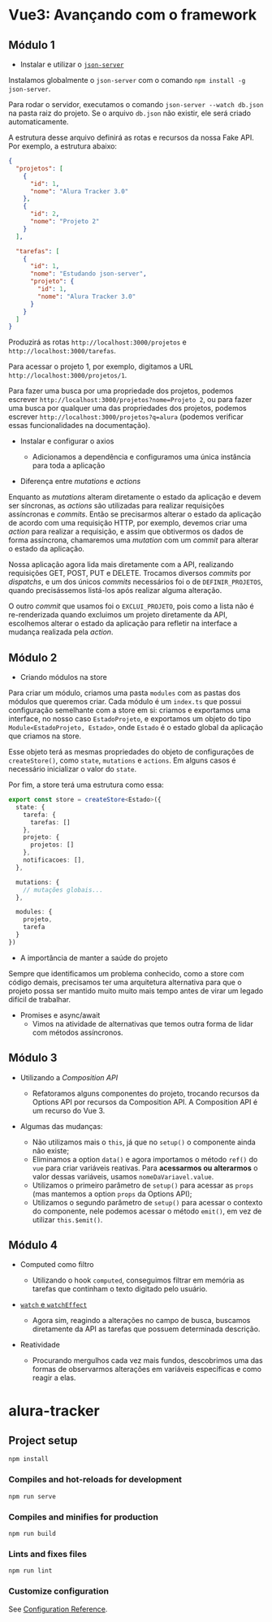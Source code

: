 # Vue3: Avançando com o framework

## Módulo 1

- Instalar e utilizar o [`json-server`](https://github.com/typicode/json-server)

Instalamos globalmente o `json-server` com o comando `npm install -g json-server`.
  
Para rodar o servidor, executamos o comando `json-server --watch db.json` na pasta raiz do projeto. Se o arquivo `db.json` não existir, ele será criado automaticamente.

A estrutura desse arquivo definirá as rotas e recursos da nossa Fake API. Por exemplo, a estrutura abaixo:

```json
{
  "projetos": [
    {
      "id": 1,
      "nome": "Alura Tracker 3.0"
    },
    {
      "id": 2,
      "nome": "Projeto 2"
    }
  ],

  "tarefas": [
    {
      "id": 1,
      "nome": "Estudando json-server",
      "projeto": {
        "id": 1,
        "nome": "Alura Tracker 3.0"
      }
    }
  ]
}
```

Produzirá as rotas `http://localhost:3000/projetos` e ` http://localhost:3000/tarefas`.

Para acessar o projeto 1, por exemplo, digitamos a URL `http://localhost:3000/projetos/1`.

Para fazer uma busca por uma propriedade dos projetos, podemos escrever `http://localhost:3000/projetos?nome=Projeto 2`, ou para fazer uma busca por qualquer uma das propriedades dos projetos, podemos escrever `http://localhost:3000/projetos?q=alura` (podemos verificar essas funcionalidades na documentação).

- Instalar e configurar o axios
  - Adicionamos a dependência e configuramos uma única instância para toda a aplicação

- Diferença entre *mutations* e *actions*

Enquanto as *mutations* alteram diretamente o estado da aplicação e devem ser síncronas, as *actions* são utilizadas para realizar requisições assíncronas e *commits*. Então se precisarmos alterar o estado da aplicação de acordo com uma requisição HTTP, por exemplo, devemos criar uma *action* para realizar a requisição, e assim que obtivermos os dados de forma assíncrona, chamaremos uma *mutation* com um *commit* para alterar o estado da aplicação.

Nossa aplicação agora lida mais diretamente com a API, realizando requisições GET, POST, PUT e DELETE. Trocamos diversos *commits* por *dispatchs*, e um dos únicos *commits* necessários foi o de `DEFINIR_PROJETOS`, quando precisássemos listá-los após realizar alguma alteração.

O outro *commit* que usamos foi o `EXCLUI_PROJETO`, pois como a lista não é re-renderizada quando excluimos um projeto diretamente da API, escolhemos alterar o estado da aplicação para refletir na interface a mudança realizada pela *action*.

## Módulo 2

- Criando módulos na store

Para criar um módulo, criamos uma pasta `modules` com as pastas dos módulos que queremos criar. Cada módulo é um `index.ts` que possui configuração semelhante com a store em si: criamos e exportamos uma interface, no nosso caso `EstadoProjeto`, e exportamos um objeto do tipo `Module<EstadoProjeto, Estado>`, onde `Estado` é o estado global da aplicação que criamos na store.

Esse objeto terá as mesmas propriedades do objeto de configurações de `createStore()`, como `state`, `mutations` e `actions`. Em alguns casos é necessário inicializar o valor do `state`.

Por fim, a store terá uma estrutura como essa:

```ts
export const store = createStore<Estado>({
  state: {
    tarefa: {
      tarefas: []
    },
    projeto: {
      projetos: []
    },
    notificacoes: [],
  },

  mutations: {
    // mutações globais...
  },

  modules: {
    projeto,
    tarefa
  }
})
```

- A importância de manter a saúde do projeto

Sempre que identificamos um problema conhecido, como a store com código demais, precisamos ter uma arquitetura alternativa para que o projeto possa ser mantido muito muito mais tempo antes de virar um legado difícil de trabalhar.

- Promises e async/await 
  - Vimos na atividade de alternativas que temos outra forma de lidar com métodos assíncronos.

## Módulo 3

- Utilizando a *Composition API*
  - Refatoramos alguns componentes do projeto, trocando recursos da Options API por recursos da Composition API. A Composition API é um recurso do Vue 3.

- Algumas das mudanças:
  - Não utilizamos mais o `this`, já que no `setup()` o componente ainda não existe;
  - Eliminamos a option `data()` e agora importamos o método `ref()` do `vue` para criar variáveis reativas. Para **acessarmos ou alterarmos** o valor dessas variáveis, usamos `nomeDaVariavel.value`.
  - Utilizamos o primeiro parâmetro de `setup()` para acessar as `props` (mas mantemos a option `props` da Options API);
  - Utilizamos o segundo parâmetro de `setup()` para acessar o contexto do componente, nele podemos acessar o método `emit()`, em vez de utilizar `this.$emit()`.


## Módulo 4

- Computed como filtro
  - Utilizando o hook `computed`, conseguimos filtrar em memória as tarefas que continham o texto digitado pelo usuário.

- [`watch` e `watchEffect`](https://v3.vuejs.org/api/computed-watch-api.html)
  - Agora sim, reagindo a alterações no campo de busca, buscamos diretamente da API as tarefas que possuem determinada descrição.

- Reatividade 
	- Procurando mergulhos cada vez mais fundos, descobrimos uma das formas de observarmos alterações em variáveis específicas e como reagir a elas.


# alura-tracker

## Project setup
```
npm install
```

### Compiles and hot-reloads for development
```
npm run serve
```

### Compiles and minifies for production
```
npm run build
```

### Lints and fixes files
```
npm run lint
```

### Customize configuration
See [Configuration Reference](https://cli.vuejs.org/config/).
